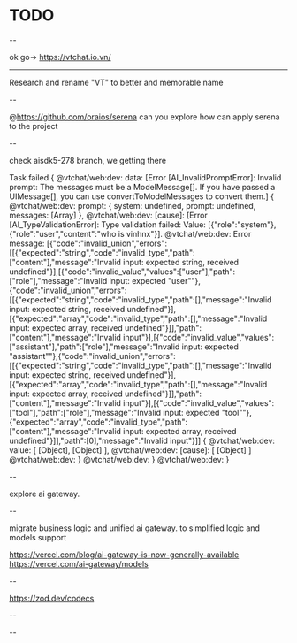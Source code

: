 # TODO

--

ok go-> https://vtchat.io.vn/

---

Research and rename "VT" to better and memorable name

--

@https://github.com/oraios/serena can you explore how can apply serena to the project

--

check aisdk5-278 branch, we getting there

Task failed {
@vtchat/web:dev:   data: [Error [AI_InvalidPromptError]: Invalid prompt: The messages must be a ModelMessage[]. If you have passed a UIMessage[], you can use convertToModelMessages to convert them.] {
@vtchat/web:dev:     prompt: { system: undefined, prompt: undefined, messages: [Array] },
@vtchat/web:dev:     [cause]: [Error [AI_TypeValidationError]: Type validation failed: Value: [{"role":"system"},{"role":"user","content":"who is vinhnx"}].
@vtchat/web:dev:     Error message: [{"code":"invalid_union","errors":[[{"expected":"string","code":"invalid_type","path":["content"],"message":"Invalid input: expected string, received undefined"}],[{"code":"invalid_value","values":["user"],"path":["role"],"message":"Invalid input: expected \"user\""},{"code":"invalid_union","errors":[[{"expected":"string","code":"invalid_type","path":[],"message":"Invalid input: expected string, received undefined"}],[{"expected":"array","code":"invalid_type","path":[],"message":"Invalid input: expected array, received undefined"}]],"path":["content"],"message":"Invalid input"}],[{"code":"invalid_value","values":["assistant"],"path":["role"],"message":"Invalid input: expected \"assistant\""},{"code":"invalid_union","errors":[[{"expected":"string","code":"invalid_type","path":[],"message":"Invalid input: expected string, received undefined"}],[{"expected":"array","code":"invalid_type","path":[],"message":"Invalid input: expected array, received undefined"}]],"path":["content"],"message":"Invalid input"}],[{"code":"invalid_value","values":["tool"],"path":["role"],"message":"Invalid input: expected \"tool\""},{"expected":"array","code":"invalid_type","path":["content"],"message":"Invalid input: expected array, received undefined"}]],"path":[0],"message":"Invalid input"}]] {
@vtchat/web:dev:       value: [ [Object], [Object] ],
@vtchat/web:dev:       [cause]: [ [Object] ]
@vtchat/web:dev:     }
@vtchat/web:dev:   }
@vtchat/web:dev: }

--

explore ai gateway.

--

migrate business logic and unified ai gateway. to simplified logic and models support

https://vercel.com/blog/ai-gateway-is-now-generally-available
https://vercel.com/ai-gateway/models

--

https://zod.dev/codecs

--

--
